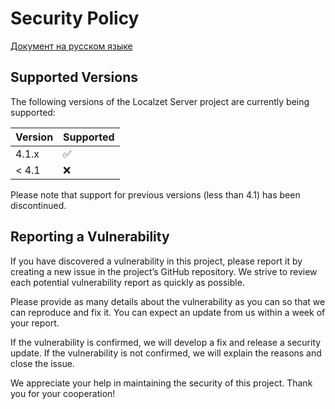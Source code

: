 # Security Policy
[Документ на русском языке](SECURITY_ru.md)
## Supported Versions

The following versions of the Localzet Server project are currently being supported:

| Version | Supported          |
| ------- | ------------------ |
| 4.1.x   | :white_check_mark: |
| < 4.1   | :x:                |

Please note that support for previous versions (less than 4.1) has been discontinued.

## Reporting a Vulnerability

If you have discovered a vulnerability in this project, please report it by creating a new issue in the project’s GitHub repository. We strive to review each potential vulnerability report as quickly as possible.

Please provide as many details about the vulnerability as you can so that we can reproduce and fix it. You can expect an update from us within a week of your report.

If the vulnerability is confirmed, we will develop a fix and release a security update. If the vulnerability is not confirmed, we will explain the reasons and close the issue.

We appreciate your help in maintaining the security of this project. Thank you for your cooperation!
